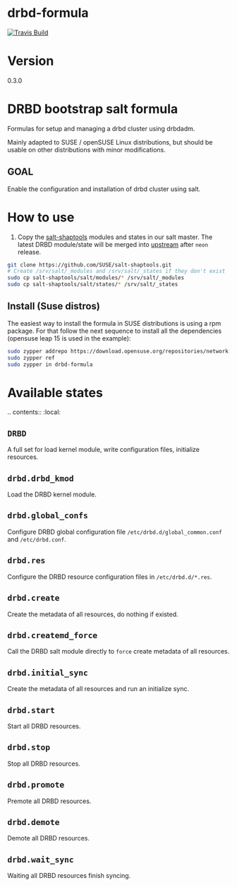 drbd-formula
===========

[![Travis Build](https://api.travis-ci.org/SUSE/drbd-formula.svg?branch=master)](https://travis-ci.org/SUSE/drbd-formula)

# Version
0.3.0

# DRBD bootstrap salt formula

Formulas for setup and managing a drbd cluster using drbdadm.

Mainly adapted to SUSE / openSUSE Linux distributions, but should be
usable on other distributions with minor modifications.

## GOAL

Enable the configuration and installation of drbd cluster using salt.

# How to use

1. Copy the [salt-shaptools](https://github.com/SUSE/salt-shaptools) modules and states in our salt master.
   The latest DRBD module/state will be merged into [upstream](https://github.com/saltstack/salt) after `neon` release.

```bash
git clone https://github.com/SUSE/salt-shaptools.git
# Create /srv/salt/_modules and /srv/salt/_states if they don't exist
sudo cp salt-shaptools/salt/modules/* /srv/salt/_modules
sudo cp salt-shaptools/salt/states/* /srv/salt/_states
```

## Install (Suse distros)

The easiest way to install the formula in SUSE distributions is using a rpm package.
For that follow the next sequence to install all the dependencies (opensuse leap 15
is used in the example):

```bash
sudo zypper addrepo https://download.opensuse.org/repositories/network:ha-clustering:Factory/openSUSE_Leap_15.0/network:ha-clustering:Factory.repo
sudo zypper ref
sudo zypper in drbd-formula
```


Available states
================

.. contents::
    :local:

``DRBD``
---------------

A full set for load kernel module, write configuration files, initialize resources.

``drbd.drbd_kmod``
---------------

Load the DRBD kernel module.

``drbd.global_confs``
---------------

Configure DRBD global configuration file `/etc/drbd.d/global_common.conf` and `/etc/drbd.conf`.

``drbd.res``
---------------

Configure the DRBD resource configuration files in `/etc/drbd.d/*.res`.

``drbd.create``
---------------

Create the metadata of all resources, do nothing if existed.

``drbd.createmd_force``
---------------

Call the DRBD salt module directly to `force` create metadata of all resources.

``drbd.initial_sync``
---------------

Create the metadata of all resources and run an initialize sync.

``drbd.start``
---------------

Start all DRBD resources.

``drbd.stop``
---------------

Stop all DRBD resources.

``drbd.promote``
---------------

Premote all DRBD resources.

``drbd.demote``
---------------

Demote all DRBD resources.

``drbd.wait_sync``
---------------

Waiting all DRBD resources finish syncing.
